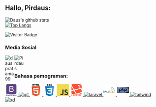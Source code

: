 
## Hallo, Pirdaus:


![Daus's github stats](https://github-readme-stats.vercel.app/api?username=dauspratama99&show_icons=true&theme=vision-friendly-dark) 
<br>
[![Top Langs](https://github-readme-stats.vercel.app/api/top-langs/?username=dauspratama99&layout=compact&theme=vision-friendly-dark)](https://github.com/dauspratama99/github-readme-stats) 

![Visitor Badge](https://visitor-badge.laobi.icu/badge?page_id=dauspratama99)

<h3 align="left">Media Sosial </h3>
<a href="https://instagram.com/daus.p_">
  <img align="left" alt="dauspratama99" width="30px" src="https://www.vectorlogo.zone/logos/instagram/instagram-icon.svg" />
</a>
<a href="https://wa.me/6282389360130" target="_blank">
  <img align="left" alt="Pirdaus" width="30px" src="https://www.vectorlogo.zone/logos/whatsapp/whatsapp-icon.svg" />
</a>

<br><br>

<h3 align="left">Bahasa pemograman:</h3>
<p align="left"> 
  <a href="https://getbootstrap.com" target="_blank"> 
    <img src="https://raw.githubusercontent.com/devicons/devicon/master/icons/bootstrap/bootstrap-plain-wordmark.svg" alt="bootstrap" width="40" height="40"/> 
  </a> 
  
  <a href="https://git-scm.com/" target="_blank"> 
    <img src="https://www.vectorlogo.zone/logos/git-scm/git-scm-icon.svg" alt="git" width="40" height="40"/> 
  </a>
  <a href="https://www.w3.org/html/" target="_blank"> 
    <img src="https://raw.githubusercontent.com/devicons/devicon/master/icons/html5/html5-original-wordmark.svg" alt="html5" width="40" height="40"/> 
  </a> 
  <a href="https://www.w3schools.com/css/" target="_blank"> 
    <img src="https://raw.githubusercontent.com/devicons/devicon/master/icons/css3/css3-original-wordmark.svg" alt="css3" width="40" height="40"/> 
  </a> 
  <a href="https://developer.mozilla.org/en-US/docs/Web/JavaScript" target="_blank"> 
    <img src="https://raw.githubusercontent.com/devicons/devicon/master/icons/javascript/javascript-original.svg" alt="javascript" width="40" height="40"/> 
  </a> 
<!--   <a href="https://karma-runner.github.io/latest/index.html" target="_blank"> 
    <img src="https://raw.githubusercontent.com/detain/svg-logos/780f25886640cef088af994181646db2f6b1a3f8/svg/karma.svg" alt="karma" width="40" height="40"/> 
  </a>  -->
  
  <a href="https://laravel.com/" target="_blank"> 
    <img src="https://raw.githubusercontent.com/devicons/devicon/master/icons/laravel/laravel-plain-wordmark.svg" alt="laravel" width="40" height="40"/> 
  </a> 
  
   <a href="https://codeigniter.com/" target="_blank"> 
    <img src="https://seeklogo.com/images/C/codeigniter-logo-BDF3D666E7-seeklogo.com.png" alt="laravel" width="40" height="40"/> 
  </a> 
  
  
  <a href="https://www.mysql.com/" target="_blank"> 
    <img src="https://raw.githubusercontent.com/devicons/devicon/master/icons/mysql/mysql-original-wordmark.svg" alt="mysql" width="40" height="40"/> 
  </a> 

  <a href="https://www.php.net" target="_blank"> 
    <img src="https://raw.githubusercontent.com/devicons/devicon/master/icons/php/php-original.svg" alt="php" width="40" height="40"/> 
  </a> 
  


 
  <a href="https://tailwindcss.com/" target="_blank"> 
    <img src="https://www.vectorlogo.zone/logos/tailwindcss/tailwindcss-icon.svg" alt="tailwind" width="40" height="40"/>
  </a> 


  <a href="https://www.adobe.com/products/xd.html" target="_blank"> 
    <img src="https://cdn.worldvectorlogo.com/logos/adobe-xd.svg" alt="xd" width="40" height="40"/> 
  </a>  
</p>

